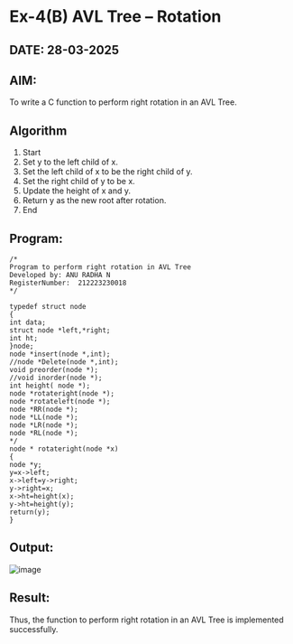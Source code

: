# Ex-4(B) AVL Tree – Rotation
## DATE: 28-03-2025
## AIM:
To write a C function to perform right rotation in an AVL Tree.

## Algorithm
1. Start 
2. Set y to the left child of x. 
3. Set the left child of x to be the right child of y. 
4. Set the right child of y to be x. 
5. Update the height of x and y. 
6. Return y as the new root after rotation. 
7. End 
## Program:
```
/*
Program to perform right rotation in AVL Tree
Developed by: ANU RADHA N
RegisterNumber:  212223230018
*/

typedef struct node 
{ 
int data; 
struct node *left,*right; 
int ht; 
}node; 
node *insert(node *,int); 
//node *Delete(node *,int); 
void preorder(node *); 
//void inorder(node *); 
int height( node *); 
node *rotateright(node *); 
node *rotateleft(node *); 
node *RR(node *); 
node *LL(node *); 
node *LR(node *); 
node *RL(node *); 
*/ 
node * rotateright(node *x) 
{ 
node *y; 
y=x->left; 
x->left=y->right; 
y->right=x;  
x->ht=height(x); 
y->ht=height(y); 
return(y); 
} 
```

## Output:

![image](https://github.com/user-attachments/assets/26298e3f-7e55-4882-875e-9a017855fb5c)


## Result:
Thus, the function to perform right rotation in an AVL Tree is implemented successfully.
